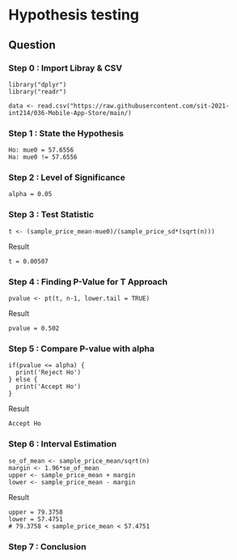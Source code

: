 # Hypothesis testing

## Question


### Step 0 : Import Libray & CSV
```
library("dplyr")
library("readr")

data <- read.csv("https://raw.githubusercontent.com/sit-2021-int214/036-Mobile-App-Store/main/)
```

### Step 1 : State the Hypothesis
```
Ho: mue0 = 57.6556
Ha: mue0 != 57.6556
```
### Step 2 : Level of Significance
```
alpha = 0.05 
```

### Step 3 : Test Statistic
```
t <- (sample_price_mean-mue0)/(sample_price_sd*(sqrt(n)))
```
Result
```
t = 0.00507
```

### Step 4 : Finding P-Value for T Approach
```
pvalue <- pt(t, n-1, lower.tail = TRUE)
```
Result
```
pvalue = 0.502
```

### Step 5 : Compare P-value with alpha 
```
if(pvalue <= alpha) { 
  print('Reject Ho')
} else {
  print('Accept Ho')
}
```
Result
```
Accept Ho
```

### Step 6 : Interval Estimation
```
se_of_mean <- sample_price_mean/sqrt(n)
margin <- 1.96*se_of_mean
upper <- sample_price_mean + margin
lower <- sample_price_mean - margin
```
Result
```
upper = 79.3758
lower = 57.4751
# 79.3758 < sample_price_mean < 57.4751
```

### Step 7 : Conclusion
